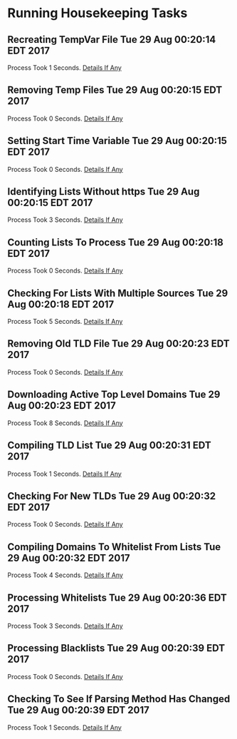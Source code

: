 # Running Housekeeping Tasks

## Recreating TempVar File Tue 29 Aug 00:20:14 EDT 2017
Process Took 1 Seconds.
[Details If Any](https://github.com/deathbybandaid/piholeparser/blob/master/RecentRunLogs/housekeepingscripts/08-Recreating-TempVar-File.md)

## Removing Temp Files Tue 29 Aug 00:20:15 EDT 2017
Process Took 0 Seconds.
[Details If Any](https://github.com/deathbybandaid/piholeparser/blob/master/RecentRunLogs/housekeepingscripts/10-Removing-Temp-Files.md)

## Setting Start Time Variable Tue 29 Aug 00:20:15 EDT 2017
Process Took 0 Seconds.
[Details If Any](https://github.com/deathbybandaid/piholeparser/blob/master/RecentRunLogs/housekeepingscripts/15-Setting-Start-Time-Variable.md)

## Identifying Lists Without https Tue 29 Aug 00:20:15 EDT 2017
Process Took 3 Seconds.
[Details If Any](https://github.com/deathbybandaid/piholeparser/blob/master/RecentRunLogs/housekeepingscripts/20-Identifying-Lists-Without-https.md)

## Counting Lists To Process Tue 29 Aug 00:20:18 EDT 2017
Process Took 0 Seconds.
[Details If Any](https://github.com/deathbybandaid/piholeparser/blob/master/RecentRunLogs/housekeepingscripts/25-Counting-Lists-To-Process.md)

## Checking For Lists With Multiple Sources Tue 29 Aug 00:20:18 EDT 2017
Process Took 5 Seconds.
[Details If Any](https://github.com/deathbybandaid/piholeparser/blob/master/RecentRunLogs/housekeepingscripts/30-Checking-For-Lists-With-Multiple-Sources.md)

## Removing Old TLD File Tue 29 Aug 00:20:23 EDT 2017
Process Took 0 Seconds.
[Details If Any](https://github.com/deathbybandaid/piholeparser/blob/master/RecentRunLogs/housekeepingscripts/40-Removing-Old-TLD-File.md)

## Downloading Active Top Level Domains Tue 29 Aug 00:20:23 EDT 2017
Process Took 8 Seconds.
[Details If Any](https://github.com/deathbybandaid/piholeparser/blob/master/RecentRunLogs/housekeepingscripts/45-Downloading-Active-Top-Level-Domains.md)

## Compiling TLD List Tue 29 Aug 00:20:31 EDT 2017
Process Took 1 Seconds.
[Details If Any](https://github.com/deathbybandaid/piholeparser/blob/master/RecentRunLogs/housekeepingscripts/48-Compiling-TLD-List.md)

## Checking For New TLDs Tue 29 Aug 00:20:32 EDT 2017
Process Took 0 Seconds.
[Details If Any](https://github.com/deathbybandaid/piholeparser/blob/master/RecentRunLogs/housekeepingscripts/49-Checking-For-New-TLDs.md)

## Compiling Domains To Whitelist From Lists Tue 29 Aug 00:20:32 EDT 2017
Process Took 4 Seconds.
[Details If Any](https://github.com/deathbybandaid/piholeparser/blob/master/RecentRunLogs/housekeepingscripts/50-Compiling-Domains-To-Whitelist-From-Lists.md)

## Processing Whitelists Tue 29 Aug 00:20:36 EDT 2017
Process Took 3 Seconds.
[Details If Any](https://github.com/deathbybandaid/piholeparser/blob/master/RecentRunLogs/housekeepingscripts/55-Processing-Whitelists.md)

## Processing Blacklists Tue 29 Aug 00:20:39 EDT 2017
Process Took 0 Seconds.
[Details If Any](https://github.com/deathbybandaid/piholeparser/blob/master/RecentRunLogs/housekeepingscripts/58-Processing-Blacklists.md)

## Checking To See If Parsing Method Has Changed Tue 29 Aug 00:20:39 EDT 2017
Process Took 1 Seconds.
[Details If Any](https://github.com/deathbybandaid/piholeparser/blob/master/RecentRunLogs/housekeepingscripts/70-Checking-To-See-If-Parsing-Method-Has-Changed.md)

